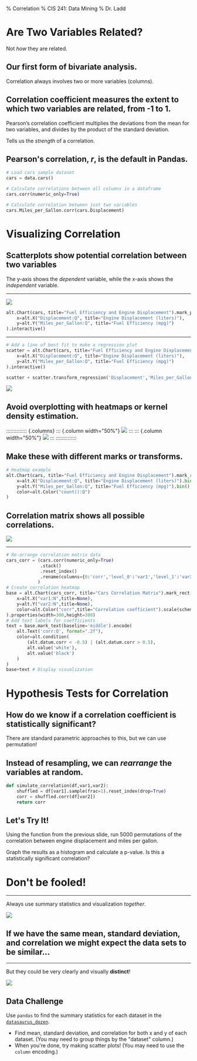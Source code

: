 % Correlation
% CIS 241: Data Mining
% Dr. Ladd

# Are Two Variables Related?

Not *how* they are related.

## Our first form of bivariate analysis.

Correlation always involves two or more variables (columns).

## Correlation coefficient measures the extent to which two variables are related, from -1 to 1.

Pearson’s correlation coefficient multiplies the deviations from the mean for two variables, and divides by the product of the standard deviation.

Tells us the *strength* of a correlation.

## Pearson's correlation, *r*, is the default in Pandas.

```python
# Load cars sample dataset
cars = data.cars()

# Calculate correlations between all columns in a dataframe 
cars.corr(numeric_only=True)

# Calculate correlation between just two variables
cars.Miles_per_Gallon.corr(cars.Displacement)
```

# Visualizing Correlation

## Scatterplots show potential correlation between two variables

The y-axis shows the *dependent* variable, while the x-axis shows the *independent* variable.

---

![](img/cars_scatter_py.png)

```python
alt.Chart(cars, title="Fuel Efficiency and Engine Displacement").mark_point().encode(
    x=alt.X("Displacement:Q", title="Engine Displacement (liters)"),
    y=alt.Y("Miles_per_Gallon:Q", title="Fuel Efficiency (mpg)")
).interactive()
```

---

```python
# Add a line of best fit to make a regression plot
scatter = alt.Chart(cars, title="Fuel Efficiency and Engine Displacement").mark_point().encode(
    x=alt.X("Displacement:Q", title="Engine Displacement (liters)"),
    y=alt.Y("Miles_per_Gallon:Q", title="Fuel Efficiency (mpg)")
).interactive()

scatter + scatter.transform_regression('Displacement','Miles_per_Gallon').mark_line()
```

![](img/cars_regression_py.png)

## Avoid overplotting with heatmaps or kernel density estimation.

:::::::::::::: {.columns}
::: {.column width="50%"}
![](img/cars_heatmap_py.png)
:::
::: {.column width="50%"}
![](img/kde_py.png)
:::
::::::::::::::

## Make these with different marks or transforms.

```python
# Heatmap example
alt.Chart(cars, title="Fuel Efficiency and Engine Displacement").mark_rect().encode(
    x=alt.X("Displacement:Q", title="Engine Displacement (liters)").bin(),
    y=alt.Y("Miles_per_Gallon:Q", title="Fuel Efficiency (mpg)").bin(),
    color=alt.Color("count():Q")
)
```

## Correlation matrix shows all possible correlations.

![](img/cars_corr_matrix.png)

---

```python
# Re-arrange correlation matrix data
cars_corr = (cars.corr(numeric_only=True)
             .stack()
             .reset_index()
             .rename(columns={0:'corr','level_0':'var1','level_1':'var2'})
            )
# Create correlation heatmap
base = alt.Chart(cars_corr, title="Cars Correlation Matrix").mark_rect().encode(
    x=alt.X("var1:N",title=None),
    y=alt.Y("var2:N",title=None),
    color=alt.Color("corr",title="Correlation coefficient").scale(scheme='blueorange')
).properties(width=300,height=300)
# Add text labels for coefficients
text = base.mark_text(baseline='middle').encode(
    alt.Text('corr:Q', format=".2f"),
    color=alt.condition(
        (alt.datum.corr < -0.5) | (alt.datum.corr > 0.5),
        alt.value('white'),
        alt.value('black')
    )
)
base+text # Display visualization
```

# Hypothesis Tests for Correlation

## How do we know if a correlation coefficient is statistically significant?

There are standard parametric approaches to this, but we can use permutation!

## Instead of resampling, we can *rearrange* the variables at random.

```python
def simulate_correlation(df,var1,var2):
    shuffled = df[var1].sample(frac=1).reset_index(drop=True)
    corr = shuffled.corr(df[var2])
    return corr
```

## Let's Try It!

Using the function from the previous slide, run 5000 permutations of the correlation between engine displacement and miles per gallon.

Graph the results as a histogram and calculate a p-value. Is this a statistically significant correlation?

# Don't be fooled!

---

Always use summary statistics and visualization *together*.

![](img/unstructured_quartet.png)

## If we have the same **mean**, **standard deviation**, and **correlation** we might expect the data sets to be similar...

---

But they could be very clearly and visually **distinct**!

![](img/anscombes_quartet.png)

## Data Challenge

Use `pandas` to find the summary statistics for each dataset in the <a href="/CIS241/data/DatasaurusDozen.tsv" download>`datasaurus_dozen`</a>.

- Find mean, standard deviation, and correlation for both x and y of each dataset. (You may need to group things by the "dataset" column.)
- When you're done, try making scatter plots! (You may need to use the `column` encoding.)
